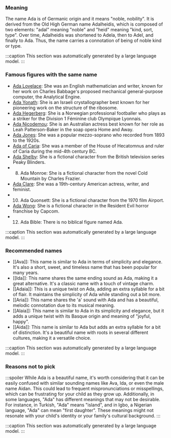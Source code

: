 ### Meaning
The name Ada is of Germanic origin and it means "noble, nobility". It is derived from the Old High German name Adalheidis, which is composed of two elements: "adal" meaning "noble" and "heid" meaning "kind, sort, type". Over time, Adalheidis was shortened to Adela, then to Adel, and finally to Ada. Thus, the name carries a connotation of being of noble kind or type.

:::caption
This section was automatically generated by a large language model.
:::

### Famous figures with the same name
- [Ada Lovelace](https://en.wikipedia.org/wiki/Ada_Lovelace): She was an English mathematician and writer, known for her work on Charles Babbage's proposed mechanical general-purpose computer, the Analytical Engine.
- [Ada Yonath](https://en.wikipedia.org/wiki/Ada_Yonath): She is an Israeli crystallographer best known for her pioneering work on the structure of the ribosome.
- [Ada Hegerberg](https://en.wikipedia.org/wiki/Ada_Hegerberg): She is a Norwegian professional footballer who plays as a striker for the Division 1 Féminine club Olympique Lyonnais.
- [Ada Nicodemou](https://en.wikipedia.org/wiki/Ada_Nicodemou): She is an Australian actress best known for her role as Leah Patterson-Baker in the soap opera Home and Away.
- [Ada Jones](https://en.wikipedia.org/wiki/Ada_Jones): She was a popular mezzo-soprano who recorded from 1893 to the 1920s.
- [Ada of Caria](https://en.wikipedia.org/wiki/Ada_of_Caria): She was a member of the House of Hecatomnus and ruler of Caria during the mid-4th century BC.
- [Ada Shelby](https://en.wikipedia.org/wiki/Ada_Shelby): She is a fictional character from the British television series Peaky Blinders.
- 8. Ada Monroe: She is a fictional character from the novel Cold Mountain by Charles Frazier.
- [Ada Clare](https://en.wikipedia.org/wiki/Ada_Clare): She was a 19th-century American actress, writer, and feminist.
- 10. Ada Quonsett: She is a fictional character from the 1970 film Airport.
- [Ada Wong](https://en.wikipedia.org/wiki/Ada_Wong): She is a fictional character in the Resident Evil horror franchise by Capcom.
- 12. Ada Bible: There is no biblical figure named Ada.

:::caption
This section was automatically generated by a large language model.
:::

### Recommended names
- [[Ava]]: This name is similar to Ada in terms of simplicity and elegance. It's also a short, sweet, and timeless name that has been popular for many years.
- [[Ida]]: This name shares the same ending sound as Ada, making it a great alternative. It's a classic name with a touch of vintage charm.
- [[Adaia]]: This is a unique twist on Ada, adding an extra syllable for a bit of flair. It maintains the simplicity of Ada while standing out a bit more.
- [[Aria]]: This name shares the 'a' sound with Ada and has a beautiful, melodic connotation due to its musical meaning.
- [[Alaia]]: This name is similar to Ada in its simplicity and elegance, but it adds a unique twist with its Basque origin and meaning of "joyful, happy".
- [[Aida]]: This name is similar to Ada but adds an extra syllable for a bit of distinction. It's a beautiful name with roots in several different cultures, making it a versatile choice.

:::caption
This section was automatically generated by a large language model.
:::

### Reasons not to pick
:::spoiler
While Ada is a beautiful name, it's worth considering that it can be easily confused with similar sounding names like Ava, Ida, or even the male name Aidan. This could lead to frequent mispronunciations or misspellings, which can be frustrating for your child as they grow up. Additionally, in some languages, "Ada" has different meanings that may not be desirable. For instance, in Turkish, "Ada" means "island", and in Igbo, a Nigerian language, "Ada" can mean "first daughter". These meanings might not resonate with your child's identity or your family's cultural background.
:::

:::caption
This section was automatically generated by a large language model.
:::